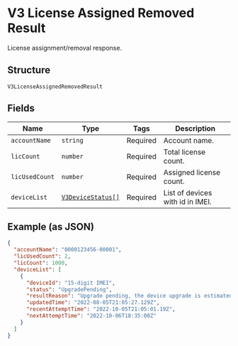 
# V3 License Assigned Removed Result

License assignment/removal response.

## Structure

`V3LicenseAssignedRemovedResult`

## Fields

| Name | Type | Tags | Description |
|  --- | --- | --- | --- |
| `accountName` | `string` | Required | Account name. |
| `licCount` | `number` | Required | Total license count. |
| `licUsedCount` | `number` | Required | Assigned license count. |
| `deviceList` | [`V3DeviceStatus[]`](../../doc/models/v3-device-status.md) | Required | List of devices with id in IMEI. |

## Example (as JSON)

```json
{
  "accountName": "0000123456-00001",
  "licUsedCount": 2,
  "licCount": 1000,
  "deviceList": [
    {
      "deviceId": "15-digit IMEI",
      "status": "UpgradePending",
      "resultReason": "Upgrade pending, the device upgrade is estimated to be scheduled for 06 Oct 22 18:05 UTC",
      "updatedTime": "2022-08-05T21:05:27.129Z",
      "recentAttemptTime": "2022-10-05T21:05:01.19Z",
      "nextAttemptTime": "2022-10-06T18:35:00Z"
    }
  ]
}
```

